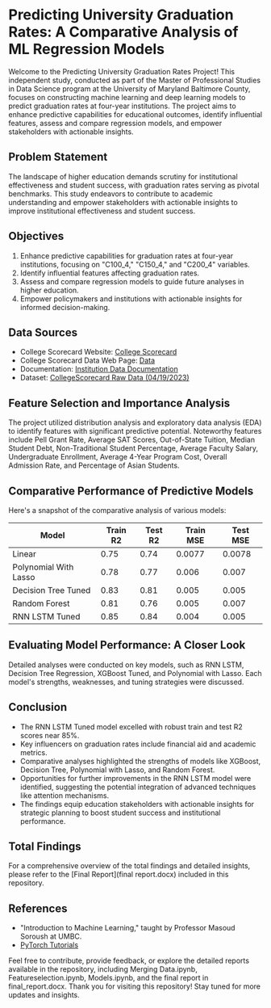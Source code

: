 # Predicting University Graduation Rates: A Comparative Analysis of ML Regression Models

Welcome to the Predicting University Graduation Rates Project! This independent study, conducted as part of the Master of Professional Studies in Data Science program at the University of Maryland Baltimore County, focuses on constructing machine learning and deep learning models to predict graduation rates at four-year institutions. The project aims to enhance predictive capabilities for educational outcomes, identify influential features, assess and compare regression models, and empower stakeholders with actionable insights.

## Problem Statement
The landscape of higher education demands scrutiny for institutional effectiveness and student success, with graduation rates serving as pivotal benchmarks. This study endeavors to contribute to academic understanding and empower stakeholders with actionable insights to improve institutional effectiveness and student success.

## Objectives
1. Enhance predictive capabilities for graduation rates at four-year institutions, focusing on "C100_4," "C150_4," and "C200_4" variables.
2. Identify influential features affecting graduation rates.
3. Assess and compare regression models to guide future analyses in higher education.
4. Empower policymakers and institutions with actionable insights for informed decision-making.

## Data Sources
- College Scorecard Website: [College Scorecard](https://collegescorecard.ed.gov/)
- College Scorecard Data Web Page: [Data](https://collegescorecard.ed.gov/data)
- Documentation: [Institution Data Documentation](https://collegescorecard.ed.gov/assets/InstitutionDataDocumentation.pdf)
- Dataset: [CollegeScorecard Raw Data (04/19/2023)](https://ed-public-download.app.cloud.gov/downloads/CollegeScorecard_Raw_Data_04192023.zip)

## Feature Selection and Importance Analysis
The project utilized distribution analysis and exploratory data analysis (EDA) to identify features with significant predictive potential. Noteworthy features include Pell Grant Rate, Average SAT Scores, Out-of-State Tuition, Median Student Debt, Non-Traditional Student Percentage, Average Faculty Salary, Undergraduate Enrollment, Average 4-Year Program Cost, Overall Admission Rate, and Percentage of Asian Students.

## Comparative Performance of Predictive Models
Here's a snapshot of the comparative analysis of various models:

| Model | Train R2 | Test R2 | Train MSE | Test MSE |
| ------ | -------- | ------- | --------- | -------- |
| Linear | 0.75 | 0.74 | 0.0077 | 0.0078 |
| Polynomial With Lasso | 0.78 | 0.77 | 0.006 | 0.007 |
| Decision Tree Tuned | 0.83 | 0.81 | 0.005 | 0.005 |
| Random Forest | 0.81 | 0.76 | 0.005 | 0.007 |
| RNN LSTM Tuned | 0.85 | 0.84 | 0.004 | 0.005 |

## Evaluating Model Performance: A Closer Look
Detailed analyses were conducted on key models, such as RNN LSTM, Decision Tree Regression, XGBoost Tuned, and Polynomial with Lasso. Each model's strengths, weaknesses, and tuning strategies were discussed.

## Conclusion
- The RNN LSTM Tuned model excelled with robust train and test R2 scores near 85%.
- Key influencers on graduation rates include financial aid and academic metrics.
- Comparative analyses highlighted the strengths of models like XGBoost, Decision Tree, Polynomial with Lasso, and Random Forest.
- Opportunities for further improvements in the RNN LSTM model were identified, suggesting the potential integration of advanced techniques like attention mechanisms.
- The findings equip education stakeholders with actionable insights for strategic planning to boost student success and institutional performance.

## Total Findings
For a comprehensive overview of the total findings and detailed insights, please refer to the [Final Report](final report.docx) included in this repository.

## References
- "Introduction to Machine Learning," taught by Professor Masoud Soroush at UMBC.
- [PyTorch Tutorials](https://pytorch.org/tutorials/)

Feel free to contribute, provide feedback, or explore the detailed reports available in the repository, including Merging Data.ipynb, Featureselection.ipynb, Models.ipynb, and the final report in final_report.docx. Thank you for visiting this repository! Stay tuned for more updates and insights.


